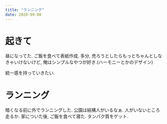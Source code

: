 ```yaml
---
title: "ランニング"
date: 2020-09-08
---
```


# 起きて
昼になってた. ご飯を食べて表紙作成. 多分, 売ろうとしたらもっとちゃんとしなきゃいけないけど, 俺はシンプルなやつが好き.(ハーモニーとかのデザイン)

統一感を持っていきたい.

# ランニング
暗くなる前に外でランニングした. 公園は結構人がいるなぁ. 人がいないところ走るか. 家についた後, ご飯を食べて寝た. タンパク質をゲット.